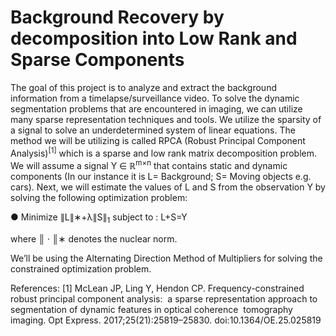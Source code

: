 # Background Recovery by decomposition into Low Rank and Sparse Components

The goal of this project is to analyze and extract the background information from a timelapse/surveillance video. To solve the dynamic segmentation problems that are encountered in imaging, we can utilize many sparse representation techniques and tools. We utilize the sparsity of a signal to solve an underdetermined system of linear equations. The method we will be utilizing is called RPCA (Robust Principal Component Analysis)<sup>[1]</sup> which is a sparse and low rank matrix decomposition problem. We will assume a signal Y ∈ ℝ<sup>m×n</sup> that contains static and dynamic components (In our instance it is L= Background; S= Moving objects e.g. cars). Next, we will estimate the values of L and S from the observation Y by solving the following optimization problem: 

 ● Minimize ∥L∥∗+λ∥S∥<sub>1</sub>   subject to : L+S=Y  
 
where ║ · ║∗ denotes the nuclear norm. 
 
We’ll be using the Alternating Direction Method of Multipliers for solving the constrained optimization problem. 
 
 
References:  [1] McLean JP, Ling Y, Hendon CP. Frequency-constrained robust principal component analysis:  a sparse representation approach to segmentation of dynamic features in optical coherence  tomography imaging. ​Opt Express​. 2017;25(21):25819–25830. doi:10.1364/OE.25.025819 
